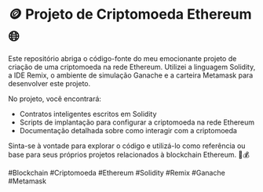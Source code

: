 # 🪙 Projeto de Criptomoeda Ethereum 🌐

Este repositório abriga o código-fonte do meu emocionante projeto de criação de uma criptomoeda na rede Ethereum. Utilizei a linguagem Solidity, a IDE Remix, o ambiente de simulação Ganache e a carteira Metamask para desenvolver este projeto.

No projeto, você encontrará:
- Contratos inteligentes escritos em Solidity
- Scripts de implantação para configurar a criptomoeda na rede Ethereum
- Documentação detalhada sobre como interagir com a criptomoeda

Sinta-se à vontade para explorar o código e utilizá-lo como referência ou base para seus próprios projetos relacionados à blockchain Ethereum. 🚀💰

\#Blockchain #Criptomoeda #Ethereum #Solidity #Remix #Ganache #Metamask
